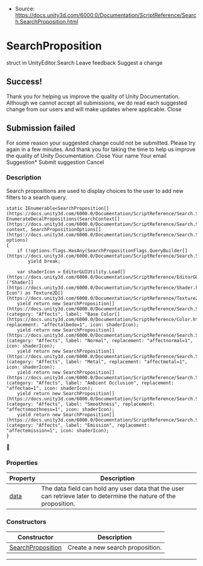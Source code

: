 * Source: https://docs.unity3d.com/6000.0/Documentation/ScriptReference/Search.SearchProposition.html

# SearchProposition
struct in UnityEditor.Search
Leave feedback
Suggest a change
## Success!
Thank you for helping us improve the quality of Unity Documentation. Although we cannot accept all submissions, we do read each suggested change from our users and will make updates where applicable.
Close
## Submission failed
For some reason your suggested change could not be submitted. Please <a>try again</a> in a few minutes. And thank you for taking the time to help us improve the quality of Unity Documentation.
Close
Your name Your email Suggestion* Submit suggestion
Cancel
### Description
Search propositions are used to display choices to the user to add new filters to a search query.
```
static IEnumerable<SearchProposition[](https://docs.unity3d.com/6000.0/Documentation/ScriptReference/Search.SearchProposition.html)> EnumerateDecalPropositions(SearchContext[](https://docs.unity3d.com/6000.0/Documentation/ScriptReference/Search.SearchContext.html) context, SearchPropositionOptions[](https://docs.unity3d.com/6000.0/Documentation/ScriptReference/Search.SearchPropositionOptions.html) options)
{
    if (!options.flags.HasAny(SearchPropositionFlags.QueryBuilder[](https://docs.unity3d.com/6000.0/Documentation/ScriptReference/Search.SearchPropositionFlags.QueryBuilder.html)))
        yield break;

    var shaderIcon = EditorGUIUtility.Load[](https://docs.unity3d.com/6000.0/Documentation/ScriptReference/EditorGUIUtility.Load.html)("Shader[](https://docs.unity3d.com/6000.0/Documentation/ScriptReference/Shader.html) Icon") as Texture2D[](https://docs.unity3d.com/6000.0/Documentation/ScriptReference/Texture2D.html);
    yield return new SearchProposition[](https://docs.unity3d.com/6000.0/Documentation/ScriptReference/Search.SearchProposition.html)(category: "Affects", label: "Base Color[](https://docs.unity3d.com/6000.0/Documentation/ScriptReference/Color.html)", replacement: "affectalbedo=1", icon: shaderIcon);
    yield return new SearchProposition[](https://docs.unity3d.com/6000.0/Documentation/ScriptReference/Search.SearchProposition.html)(category: "Affects", label: "Normal", replacement: "affectnormal=1", icon: shaderIcon);
    yield return new SearchProposition[](https://docs.unity3d.com/6000.0/Documentation/ScriptReference/Search.SearchProposition.html)(category: "Affects", label: "Metal", replacement: "affectmetal=1", icon: shaderIcon);
    yield return new SearchProposition[](https://docs.unity3d.com/6000.0/Documentation/ScriptReference/Search.SearchProposition.html)(category: "Affects", label: "Ambient Occlusion", replacement: "affectao=1", icon: shaderIcon);
    yield return new SearchProposition[](https://docs.unity3d.com/6000.0/Documentation/ScriptReference/Search.SearchProposition.html)(category: "Affects", label: "Smoothness", replacement: "affectsmoothness=1", icon: shaderIcon);
    yield return new SearchProposition[](https://docs.unity3d.com/6000.0/Documentation/ScriptReference/Search.SearchProposition.html)(category: "Affects", label: "Emission", replacement: "affectemission=1", icon: shaderIcon);
}

```

### Properties
Property | Description  
---|---  
[data](https://docs.unity3d.com/6000.0/Documentation/ScriptReference/Search.SearchProposition-data.html) | The data field can hold any user data that the user can retrieve later to determine the nature of the proposition.  
### Constructors
Constructor | Description  
---|---  
[SearchProposition](https://docs.unity3d.com/6000.0/Documentation/ScriptReference/Search.SearchProposition-ctor.html) | Create a new search proposition.  
* * *
